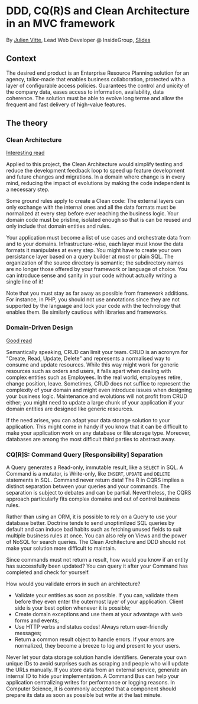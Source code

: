 # DDD, CQ(R)S and Clean Architecture in an MVC framework
By [Julien Vitte](https://twitter.com/pitchart), Lead Web Developer @ InsideGroup, [Slides](https://pitchart.github.io/ddd-cqrs-mvc/)

## Context
The desired end product is an Enterprise Resource Planning solution for an agency, tailor-made that enables business collaboration, protected with a layer of configurable access policies. Guarantees the control and unicity of the company data, eases access to information, availability, data coherence. The solution must be able to evolve long terme and allow the frequent and fast delivery of high-value features.

## The theory
### Clean Architecture
[Interesting read](https://blog.cleancoder.com/uncle-bob/2012/08/13/the-clean-architecture.html)

Applied to this project, the Clean Architecture would simplify testing and reduce the development feedback loop to speed up feature development and future changes and migrations. In a domain where change is in every mind, reducing the impact of evolutions by making the code independent is a necessary step.

Some ground rules apply to create a Clean code: The external layers can only exchange with the internal ones and all the data formats must be normalized at every step before ever reaching the business logic. Your domain code must be pristine, isolated enough so that is can be reused and only include that domain entities and rules.

Your application must become a list of use cases and orchestrate data from and to your domains. Infrastructure-wise, each layer must know the data formats it manipulates at every step. You might have to create your own persistance layer based on a query builder at most or plain SQL. The organization of the source directory is semantic; the subdirectory names are no longer those offered by your framework or language of choice. You can introduce sense and sanity in your code without actually writing a single line of it!

Note that you must stay as far away as possible from framework additions. For instance, in PHP, you should not use annotations since they are not supported by the language and lock your code with the technology that enables them. Be similarly cautious with libraries and frameworks.

### Domain-Driven Design
[Good read](http://dddcommunity.org/learning-ddd/what_is_ddd/)

Semantically speaking, CRUD can limit your team. CRUD is an acronym for "Create, Read, Update, Delete" and represents a normalised way to consume and update resources. While this way might work for generic resources such as orders and users, it falls apart when dealing with complex entities such as Employees. In the real world, employees retire, change position, leave. Sometimes, CRUD does not suffice to represent the complexity of your domain and might even introduce issues when designing your business logic. Maintenance and evolutions will not profit from CRUD either; you might need to update a large chunk of your application if your domain entities are designed like generic resources.

If the need arises, you can adapt your data storage solution to your application. This might come in handy if you know that it can be difficult to make your application work on any database or file storage type. Moreover, databases are among the most difficult third parties to abstract away.

### CQ\[R\]S: Command Query \[Responsibility\] Separation
A Query generates a Read-only, immutable result, like a `SELECT` in SQL. A Command is a mutator, is Write-only, like `INSERT`, `UPDATE` and `DELETE` statements in SQL. Command never return data! The R in CQRS implies a distinct separation between your queries and your commands. The separation is subject to debates and can be partial. Nevertheless, the CQRS approach particularly fits complex domains and out of control business rules.

Rather than using an ORM, it is possible to rely on a Query to use your database better. Doctrine tends to send unoptimlized SQL queries by default and can induce bad habits such as fetching unused fields to suit multiple business rules at once. You can also rely on Views and the power of NoSQL for search queries. The Clean Architecture and DDD should not make your solution more difficult to maintain.

Since commands must not return a result, how would you know if an entity has successfully been updated? You can query it after your Command has completed and check for yourself.

How would you validate errors in such an architecture?
- Validate your entities as soon as possible. If you can, validate them before they even enter the outermost layer of your application. Client side is your best option whenever it is possible;
- Create domain exceptions and use them at your advantage with web forms and events;
- Use HTTP verbs and status codes! Always return user-friendly messages;
- Return a common result object to handle errors. If your errors are normalized, they become a breeze to log and present to your users.

Never let your data storage solution handle identifiers. Generate your own unique IDs to avoid surprises such as scraping and people who will update the URLs manually. If you store data from an external service, generate an internal ID to hide your implementation. A Command Bus can help your application centralizing writes for performance or logging reasons. In Computer Science, it is commonly accepted that a component should prepare its data as soon as possible but write at the last minute.

